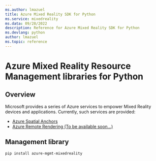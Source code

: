 ```yaml
---
ms.author: lmazuel
title: Azure Mixed Reality SDK for Python
ms.service: mixedreality
ms.data: 09/28/2022
description: Reference for Azure Mixed Reality SDK for Python
ms.devlang: python
author: lmazuel
ms.topic: reference
---
```

# Azure Mixed Reality Resource Management libraries for Python

## Overview

Microsoft provides a series of Azure services to empower Mixed Reality devices and applications. Currently, such services are provided:

* [Azure Spatial Anchors](https://azure.microsoft.com/en-us/services/spatial-anchors/)
* [Azure Remote Rendering (To be available soon...)](https://azure.microsoft.com/en-us/services/remote-rendering/)

## Management library
```bash
pip install azure-mgmt-mixedreality
```